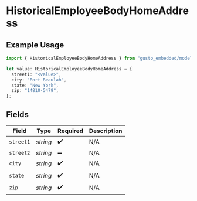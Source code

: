 # HistoricalEmployeeBodyHomeAddress

## Example Usage

```typescript
import { HistoricalEmployeeBodyHomeAddress } from "gusto_embedded/models/components";

let value: HistoricalEmployeeBodyHomeAddress = {
  street1: "<value>",
  city: "Port Beaulah",
  state: "New York",
  zip: "14810-5479",
};
```

## Fields

| Field              | Type               | Required           | Description        |
| ------------------ | ------------------ | ------------------ | ------------------ |
| `street1`          | *string*           | :heavy_check_mark: | N/A                |
| `street2`          | *string*           | :heavy_minus_sign: | N/A                |
| `city`             | *string*           | :heavy_check_mark: | N/A                |
| `state`            | *string*           | :heavy_check_mark: | N/A                |
| `zip`              | *string*           | :heavy_check_mark: | N/A                |